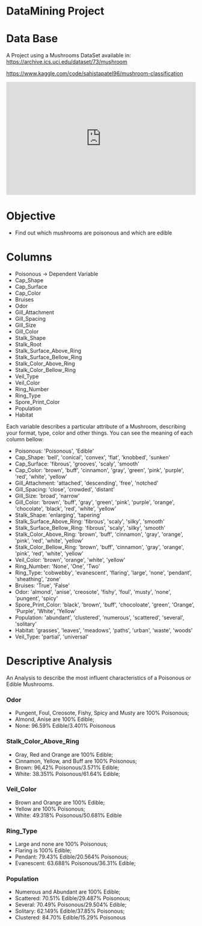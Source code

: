 # DataMining Project

# Data Base
A Project using a Mushrooms DataSet available in: https://archive.ics.uci.edu/dataset/73/mushroom

https://www.kaggle.com/code/sahistapatel96/mushroom-classification

<iframe src="https://www.kaggle.com/embed/sahistapatel96/mushroom-classification?cellIds=4&kernelSessionId=51326635" height="300" style="margin: 0 auto; width: 100%; max-width: 950px;" frameborder="0" scrolling="auto" title="Mushroom Classification"></iframe>

# Objective
- Find out which mushrooms are poisonous and which are edible

# Columns
- Poisonous -> Dependent Variable
- Cap_Shape 
- Cap_Surface
- Cap_Color
- Bruises
- Odor
- Gill_Attachment
- Gill_Spacing
- Gill_Size
- Gill_Color
- Stalk_Shape
- Stalk_Root
- Stalk_Surface_Above_Ring
- Stalk_Surface_Bellow_Ring
- Stalk_Color_Above_Ring
- Stalk_Color_Bellow_Ring
- Veil_Type
- Veil_Color
- Ring_Number
- Ring_Type
- Spore_Print_Color
- Population
- Habitat

Each variable describes a particular attribute of a Mushroom, describing your format, type, color and other things.
You can see the meaning of each column bellow:

- Poisonous: 'Poisonous', 'Edible'
- Cap_Shape: 'bell', 'conical', 'convex', 'flat', 'knobbed', 'sunken'
- Cap_Surface: 'fibrous', 'grooves', 'scaly', 'smooth'
- Cap_Color: 'brown', 'buff', 'cinnamon', 'gray', 'green', 'pink', 'purple', 'red', 'white', 'yellow'
- Gill_Attachment: 'attached', 'descending', 'free', 'notched'
- Gill_Spacing: 'close', 'crowded', 'distant'
- Gill_Size: 'broad', 'narrow'
- Gill_Color: 'brown', 'buff', 'gray', 'green', 'pink', 'purple', 'orange', 'chocolate', 'black', 'red', 'white', 'yellow'
- Stalk_Shape: 'enlarging', 'tapering'
- Stalk_Surface_Above_Ring: 'fibrous', 'scaly', 'silky', 'smooth'
- Stalk_Surface_Bellow_Ring: 'fibrous', 'scaly', 'silky', 'smooth'
- Stalk_Color_Above_Ring: 'brown', 'buff', 'cinnamon', 'gray', 'orange', 'pink', 'red', 'white', 'yellow'
- Stalk_Color_Bellow_Ring: 'brown', 'buff', 'cinnamon', 'gray', 'orange', 'pink', 'red', 'white', 'yellow'
- Veil_Color: 'brown', 'orange', 'white', 'yellow'
- Ring_Number: 'None', 'One', 'Two'
- Ring_Type: 'cobwebby', 'evanescent', 'flaring', 'large', 'none', 'pendant', 'sheathing', 'zone'
- Bruises: 'True', 'False'
- Odor: 'almond', 'anise', 'creosote', 'fishy', 'foul', 'musty', 'none', 'pungent', 'spicy'
- Spore_Print_Color: 'black', 'brown', 'buff', 'chocoloate', 'green', 'Orange', 'Purple', 'White', 'Yellow'
- Population: 'abundant', 'clustered', 'numerous', 'scattered', 'several', 'solitary'
- Habitat: 'grasses', 'leaves', 'meadows', 'paths', 'urban', 'waste', 'woods'
- Veil_Type: 'partial', 'universal'

# Descriptive Analysis
An Analysis to describe the most influent characteristics of a Poisonous or Edible Mushrooms.

### Odor
- Pungent, Foul, Creosote, Fishy, Spicy and Musty are 100% Poisonous;
- Almond, Anise are 100% Edible;
- None: 96.59% Edible/3.401% Poisonous

### Stalk_Color_Above_Ring
- Gray, Red and Orange are 100% Edible;
- Cinnamon, Yellow, and Buff are 100% Poisonous;
- Brown: 96,42% Poisonous/3.571% Edible;
- White: 38.351% Poisonous/61.64% Edible;

### Veil_Color
- Brown and Orange are 100% Edible;
- Yellow are 100% Poisonous;
- White: 49.318% Poisonous/50.681% Edible

### Ring_Type
- Large and none are 100% Poisonous;
- Flaring is 100% Edible;
- Pendant: 79.43% Edible/20.564% Poisonous;
- Evanescent: 63.688% Poisonous/36.31% Edible;

### Population
- Numerous and Abundant are 100% Edible;
- Scattered: 70.51% Edible/29.487% Poisonous;
- Several: 70.49% Poisonous/29.504% Edible;
- Solitary: 62.149% Edible/37.85% Poisonous;
- Clustered: 84.70% Edible/15.29% Poisonous